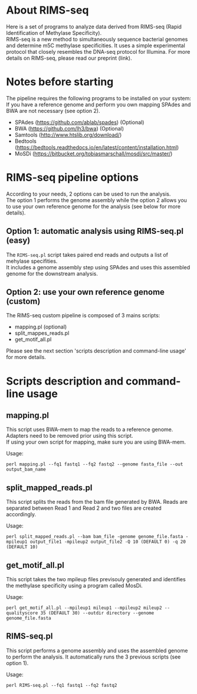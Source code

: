 # About RIMS-seq
Here is a set of programs to analyze data derived from RIMS-seq (Rapid Identification of Methylase Specificity).\
RIMS-seq is a new method to simultaneously sequence bacterial genomes and determine m5C methylase specificities. It uses a simple experimental protocol that closely resembles the DNA-seq protocol for Illumina. For more details on RIMS-seq, please read our preprint (link).

# Notes before starting
The pipeline requires the following programs to be installed on your system: If you have a reference genome and perform you own mapping SPAdes and BWA are not necessary (see option 2).

- SPAdes (https://github.com/ablab/spades) (Optional)
- BWA (https://github.com/lh3/bwa) (Optional)
- Samtools (http://www.htslib.org/download/)
- Bedtools (https://bedtools.readthedocs.io/en/latest/content/installation.html)
- MoSDi (https://bitbucket.org/tobiasmarschall/mosdi/src/master/)

# RIMS-seq pipeline options

According to your needs, 2 options can be used to run the analysis.\
The option 1 performs the genome assembly while the option 2 allows you to use your own reference genome for the analysis (see below for more details).

## Option 1: automatic analysis using RIMS-seq.pl (easy)
The `RIMS-seq.pl` script takes paired end reads and outputs a list of mehylase specifities.\
It includes a genome assembly step using SPAdes and uses this assembled genome for the downstream analysis.

## Option 2: use your own reference genome (custom)
The RIMS-seq custom pipeline is composed of 3 mains scripts:
- mapping.pl (optional)
- split_mappes_reads.pl
- get_motif_all.pl

Please see the next section 'scripts description and command-line usage' for more details.

# Scripts description and command-line usage
## mapping.pl
This script uses BWA-mem to map the reads to a reference genome. Adapters need to be removed prior using this script.\
If using your own script for mapping, make sure you are using BWA-mem.

Usage:
```
perl mapping.pl --fq1 fastq1 --fq2 fastq2 --genome fasta_file --out output_bam_name
```

## split_mapped_reads.pl
This script splits the reads from the bam file generated by BWA. Reads are separated between Read 1 and Read 2 and two files are created accordingly.

Usage:
```
perl split_mapped_reads.pl --bam bam_file -genome genome_file.fasta -mpileup1 output_file1 -mpileup2 output_file2 -Q 10 (DEFAULT 0) -q 20 (DEFAULT 10)
```

## get_motif_all.pl
This script takes the two mpileup files previsouly generated and identifies the methylase specificity using a program called MosDi. 

Usage:
```
perl get_motif_all.pl --mpileup1 mileup1 --mpileup2 mileup2 --qualityscore 35 (DEFAULT 30) --outdir directory --genome genome_file.fasta
```

## RIMS-seq.pl
This script performs a genome assembly and uses the assembled genome to perform the analysis. It automatically runs the 3 previous scripts (see option 1).

Usage:
```
perl RIMS-seq.pl --fq1 fastq1 --fq2 fastq2
```
